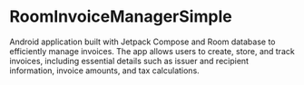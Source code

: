 # RoomInvoiceManagerSimple
Android application built with Jetpack Compose and Room database to efficiently manage invoices. The app allows users to create, store, and track invoices, including essential details such as issuer and recipient information, invoice amounts, and tax calculations.
